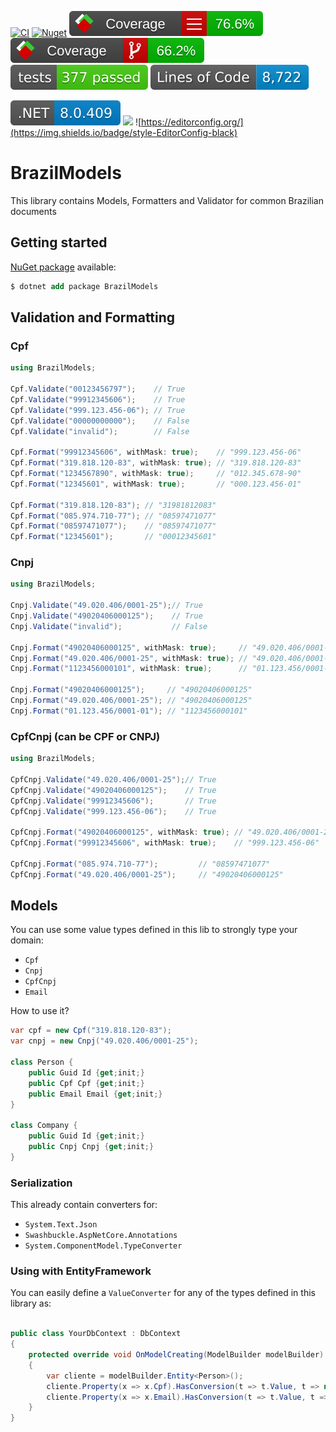 [![CI](https://github.com/lucasteles/BrazilModels/actions/workflows/ci.yml/badge.svg)](https://github.com/lucasteles/BrazilModels/actions/workflows/ci.yml)
[![Nuget](https://img.shields.io/nuget/v/BrazilModels.svg?style=flat)](https://www.nuget.org/packages/BrazilModels)
![](https://raw.githubusercontent.com/lucasteles/BrazilModels/badges/badge_linecoverage.svg)
![](https://raw.githubusercontent.com/lucasteles/BrazilModels/badges/badge_branchcoverage.svg)
![](https://raw.githubusercontent.com/lucasteles/BrazilModels/badges/test_report_badge.svg)
![](https://raw.githubusercontent.com/lucasteles/BrazilModels/badges/lines_badge.svg)

![](https://raw.githubusercontent.com/lucasteles/BrazilModels/badges/dotnet_version_badge.svg)
![](https://img.shields.io/badge/Lang-C%23-green)
![https://editorconfig.org/](https://img.shields.io/badge/style-EditorConfig-black)

# BrazilModels

This library contains Models, Formatters and Validator for common Brazilian documents

## Getting started

[NuGet package](https://www.nuget.org/packages/BrazilModels) available:

```ps
$ dotnet add package BrazilModels
```

## Validation and Formatting

### Cpf

```cs
using BrazilModels;

Cpf.Validate("00123456797");    // True
Cpf.Validate("99912345606");    // True
Cpf.Validate("999.123.456-06"); // True
Cpf.Validate("00000000000");    // False
Cpf.Validate("invalid");        // False

Cpf.Format("99912345606", withMask: true);    // "999.123.456-06"
Cpf.Format("319.818.120-83", withMask: true); // "319.818.120-83"
Cpf.Format("1234567890", withMask: true);     // "012.345.678-90"
Cpf.Format("12345601", withMask: true);       // "000.123.456-01"

Cpf.Format("319.818.120-83"); // "31981812083"
Cpf.Format("085.974.710-77"); // "08597471077"
Cpf.Format("08597471077");    // "08597471077"
Cpf.Format("12345601");       // "00012345601"
```

### Cnpj

```cs
using BrazilModels;

Cnpj.Validate("49.020.406/0001-25");// True
Cnpj.Validate("49020406000125");    // True
Cnpj.Validate("invalid");           // False

Cnpj.Format("49020406000125", withMask: true);     // "49.020.406/0001-25"
Cnpj.Format("49.020.406/0001-25", withMask: true); // "49.020.406/0001-25"
Cnpj.Format("1123456000101", withMask: true);      // "01.123.456/0001-01"

Cnpj.Format("49020406000125");     // "49020406000125"
Cnpj.Format("49.020.406/0001-25"); // "49020406000125"
Cnpj.Format("01.123.456/0001-01"); // "1123456000101"
```

### CpfCnpj (can be CPF or CNPJ)

```cs
using BrazilModels;

CpfCnpj.Validate("49.020.406/0001-25");// True
CpfCnpj.Validate("49020406000125");    // True
CpfCnpj.Validate("99912345606");       // True
CpfCnpj.Validate("999.123.456-06");    // True

CpfCnpj.Format("49020406000125", withMask: true); // "49.020.406/0001-25"
CpfCnpj.Format("99912345606", withMask: true);    // "999.123.456-06"

CpfCnpj.Format("085.974.710-77");         // "08597471077"
CpfCnpj.Format("49.020.406/0001-25");     // "49020406000125"
```

## Models

You can use some value types defined in this lib to strongly type your domain:

- `Cpf`
- `Cnpj`
- `CpfCnpj`
- `Email`

How to use it?

```cs
var cpf = new Cpf("319.818.120-83");
var cnpj = new Cnpj("49.020.406/0001-25");

class Person {
    public Guid Id {get;init;}
    public Cpf Cpf {get;init;}
    public Email Email {get;init;}
}

class Company {
    public Guid Id {get;init;}
    public Cnpj Cnpj {get;init;}
}

```

### Serialization

This already contain converters for:

- `System.Text.Json`
- `Swashbuckle.AspNetCore.Annotations`
- `System.ComponentModel.TypeConverter`

### Using with EntityFramework

You can easily define a `ValueConverter` for any of the types defined in this library as:

```cs

public class YourDbContext : DbContext
{
    protected override void OnModelCreating(ModelBuilder modelBuilder)
    {
        var cliente = modelBuilder.Entity<Person>();
        cliente.Property(x => x.Cpf).HasConversion(t => t.Value, t => new(t));
        cliente.Property(x => x.Email).HasConversion(t => t.Value, t => new(t));
    }
}

```
